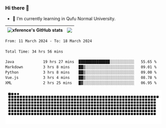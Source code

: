 ### Hi there 👋

<!--
**xference/xference** is a ✨ _special_ ✨ repository because its `README.md` (this file) appears on your GitHub profile.

Here are some ideas to get you started:

- 🔭 I’m currently working on ...

- 👯 I’m looking to collaborate on ...
- 🤔 I’m looking for help with ...
- 💬 Ask me about ...
- 📫 How to reach me: ...
- 😄 Pronouns: ...
- ⚡ Fun fact: ...
-->
- 🌱 I’m currently learning in Qufu Normal University.


| <img src="https://github-readme-stats.vercel.app/api?username=xference&show_icons=true&theme=ambient_gradient" alt="xference's GitHub stats" align="center"/> | <img src="https://github-readme-streak-stats.herokuapp.com/?user=xference"  style="zoom:100%;" align="center"/> |
| ------------------------------------------------------------ | ------------------------------------------------------------ |

<!--START_SECTION:waka-->

```txt
From: 11 March 2024 - To: 18 March 2024

Total Time: 34 hrs 56 mins

Java             19 hrs 27 mins  ██████████████░░░░░░░░░░░   55.65 %
Markdown         3 hrs 8 mins    ██▒░░░░░░░░░░░░░░░░░░░░░░   09.01 %
Python           3 hrs 8 mins    ██▒░░░░░░░░░░░░░░░░░░░░░░   09.00 %
Vue.js           3 hrs 4 mins    ██▒░░░░░░░░░░░░░░░░░░░░░░   08.78 %
XML              2 hrs 25 mins   █▓░░░░░░░░░░░░░░░░░░░░░░░   06.95 %
```

<!--END_SECTION:waka-->

<picture>
  <source media="(prefers-color-scheme: dark)" srcset="https://raw.githubusercontent.com/xference/xference/output/github-contribution-grid-snake-dark.svg" />
  <source media="(prefers-color-scheme: light)" srcset="https://raw.githubusercontent.com/xference/xference/output/github-contribution-grid-snake.svg" />
  <img alt="github-snake" src="https://raw.githubusercontent.com/xference/xference/output/github-contribution-grid-snake.svg" />
</picture>
